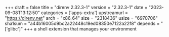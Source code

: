 +++
draft = false
title = "direnv 2.32.3-1"
version = "2.32.3-1"
date = "2023-09-08T13:12:50"
categories = ['apps-extra']
upstreamurl = "https://direnv.net"
arch = "x86_64"
size = "2318436"
usize = "6970706"
sha1sum = "a44b16005d9bc2a22448c19ed08350e7122a22f8"
depends = "['glibc']"
+++
a shell extension that manages your environment